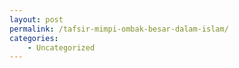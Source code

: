 ```yaml
---
layout: post
permalink: /tafsir-mimpi-ombak-besar-dalam-islam/
categories:
    - Uncategorized
---
```


